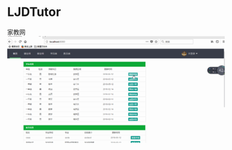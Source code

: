 # LJDTutor
家教网
![img](https://github.com/littlebaba/LJDTutor/blob/master/totur-totur/src/main/resources/static/img/donghua.gif)
